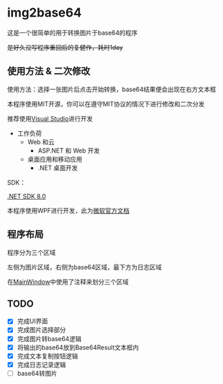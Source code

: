 # img2base64


这是一个很简单的用于转换图片于base64的程序

~~是好久没写程序重回后的复健作，耗时1day~~

## 使用方法 & 二次修改

使用方法：选择一张图片后点击开始转换，base64结果便会出现在右方文本框

本程序使用MIT开源，你可以在遵守MIT协议的情况下进行修改和二次分发

推荐使用[Visual Studio](https://visualstudio.microsoft.com/zh-hans/vs)进行开发

- 工作负荷
	- Web 和云
		- ASP.NET 和 Web 开发
	- 桌面应用和移动应用
		- .NET 桌面开发

SDK：

[.NET SDK 8.0](https://dotnet.microsoft.com/zh-cn/download/dotnet/8.0)

本程序使用WPF进行开发，此为[微软官方文档](https://learn.microsoft.com/zh-cn/dotnet/desktop/wpf/)

## 程序布局

程序分为三个区域

左侧为图片区域，右侧为base64区域，最下方为日志区域

在[MainWindow](img2base64/MainWindow.xaml)中使用了注释来划分三个区域

## TODO

- [x] 完成UI界面
- [x] 完成图片选择部分
- [x] 完成图片转base64逻辑
- [x] 将输出的base64放到Base64Result文本框内
- [x] 完成文本复制按钮逻辑
- [x] 完成日志记录逻辑
- [ ] base64转图片 